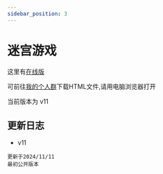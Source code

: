 ```yaml
---
sidebar_position: 3
---
```


# 迷宫游戏

这里有<a href="/mazegame.html">在线版</a>

可前往[我的个人群](https://qm.qq.com/q/bImTc3BPsA)下载HTML文件,请用电脑浏览器打开

当前版本为 v11

## 更新日志

- v11

```
更新于2024/11/11
最初公开版本
```